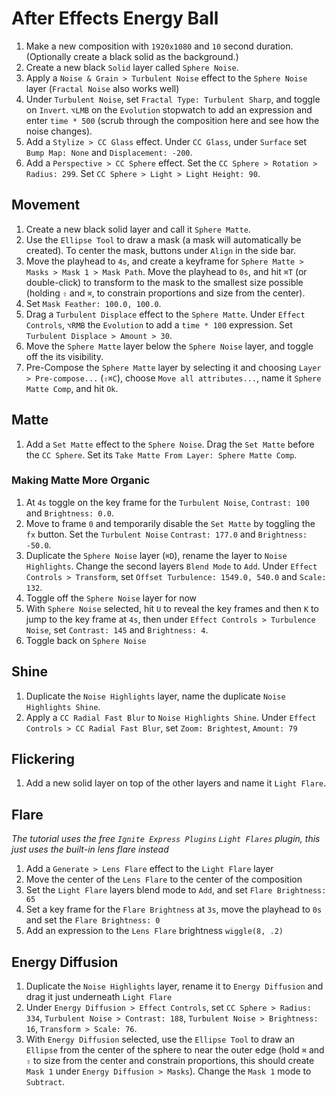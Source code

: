 # After Effects Energy Ball

1. Make a new composition with `1920x1080` and `10` second duration. (Optionally create a black solid as the background.)
2. Create a new black `Solid` layer called `Sphere Noise`.
3. Apply a `Noise & Grain > Turbulent Noise` effect to the `Sphere Noise` layer (`Fractal Noise` also works well)
4. Under `Turbulent Noise`, set `Fractal Type: Turbulent Sharp`, and toggle on `Invert`. `⌥LMB` on the `Evolution` stopwatch to add an expression and enter `time * 500` (scrub through the composition here and see how the noise changes).
5. Add a `Stylize > CC Glass` effect. Under `CC Glass`, under `Surface` set `Bump Map: None` and `Displacement: -200`.
6. Add a `Perspective > CC Sphere` effect. Set the `CC Sphere > Rotation > Radius: 299`. Set `CC Sphere > Light > Light Height: 90`.

## Movement

1. Create a new black solid layer and call it `Sphere Matte`.
2. Use the `Ellipse Tool` to draw a mask (a mask will automatically be created). To center the mask, buttons under `Align` in the side bar.
3. Move the playhead to `4s`, and create a keyframe for `Sphere Matte > Masks > Mask 1 > Mask Path`. Move the playhead to `0s`, and hit `⌘T` (or double-click) to transform to the mask to the smallest size possible (holding `⇧` and `⌘`, to constrain proportions and size from the center).
4. Set `Mask Feather: 100.0, 100.0`.
5. Drag a `Turbulent Displace` effect to the `Sphere Matte`. Under `Effect Controls`, `⌥RMB` the `Evolution` to add a `time * 100` expression. Set `Turbulent Displace > Amount > 30`.
6. Move the `Sphere Matte` layer below the `Sphere Noise` layer, and toggle off the its visibility.
7. Pre-Compose the `Sphere Matte` layer by selecting it and choosing `Layer > Pre-compose...` (`⇧⌘C`), choose `Move all attributes...`, name it `Sphere Matte Comp`, and hit `Ok`.

## Matte

1. Add a `Set Matte` effect to the `Sphere Noise`. Drag the `Set Matte` before the `CC Sphere`. Set its `Take Matte From Layer: Sphere Matte Comp`.

### Making Matte More Organic

1. At `4s` toggle on the key frame for the `Turbulent Noise`, `Contrast: 100` and `Brightness: 0.0`.
2. Move to frame `0` and temporarily disable the `Set Matte` by toggling the `fx` button. Set the `Turbulent Noise` `Contrast: 177.0` and `Brightness: -50.0`.
3. Duplicate the `Sphere Noise` layer (`⌘D`), rename the layer to `Noise Highlights`. Change the second layers `Blend Mode` to `Add`. Under `Effect Controls > Transform`, set `Offset Turbulence: 1549.0, 540.0` and `Scale: 132`.
4. Toggle off the `Sphere Noise` layer for now
5. With `Sphere Noise` selected, hit `U` to reveal the key frames and then `K` to jump to the key frame at `4s`, then under `Effect Controls > Turbulence Noise`, set `Contrast: 145` and `Brightness: 4`.
6. Toggle back on `Sphere Noise`

## Shine

1. Duplicate the `Noise Highlights` layer, name the duplicate `Noise Highlights Shine`.
2. Apply a `CC Radial Fast Blur` to `Noise Highlights Shine`. Under `Effect Controls > CC Radial Fast Blur`, set `Zoom: Brightest`, `Amount: 79`

## Flickering

1. Add a new solid layer on top of the other layers and name it `Light Flare`.

## Flare

*The tutorial uses the free `Ignite Express Plugins` `Light Flares` plugin, this just uses the built-in lens flare instead*

1. Add a `Generate > Lens Flare` effect to the `Light Flare` layer
2. Move the center of the `Lens Flare` to the center of the composition
3. Set the `Light Flare` layers blend mode to `Add`, and set `Flare Brightness: 65`
4. Set a key frame for the `Flare Brightness` at `3s`, move the playhead to `0s` and set the `Flare Brightness: 0`
5. Add an expression to the `Lens Flare` brightness `wiggle(8, .2)`

## Energy Diffusion

1. Duplicate the `Noise Highlights` layer, rename it to `Energy Diffusion` and drag it just underneath `Light Flare`
2. Under `Energy Diffusion > Effect Controls`, set `CC Sphere > Radius: 334`, `Turbulent Noise > Contrast: 188`, `Turbulent Noise > Brightness: 16`, `Transform > Scale: 76`.
3. With `Energy Diffusion` selected, use the `Ellipse Tool` to draw an `Ellipse` from the center of the sphere to near the outer edge (hold `⌘` and `⇧` to size from the center and constrain proportions, this should create `Mask 1` under `Energy Diffusion > Masks`). Change the `Mask 1` mode to `Subtract`.
